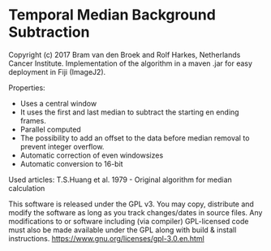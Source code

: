 # Temporal Median Background Subtraction 

Copyright (c) 2017 Bram van den Broek and Rolf Harkes, Netherlands Cancer Institute.
Implementation of the algorithm in a maven .jar for easy deployment in Fiji (ImageJ2). 

Properties:
* Uses a central window
* It uses the first and last median to subtract the starting en ending frames.
* Parallel computed
* The possibility to add an offset to the data before median removal to prevent integer overflow.
* Automatic correction of even windowsizes
* Automatic conversion to 16-bit

Used articles:
T.S.Huang et al. 1979 - Original algorithm for median calculation


This software is released under the GPL v3. You may copy, distribute and modify 
the software as long as you track changes/dates in source files. Any 
modifications to or software including (via compiler) GPL-licensed code 
must also be made available under the GPL along with build & install instructions.
https://www.gnu.org/licenses/gpl-3.0.en.html
